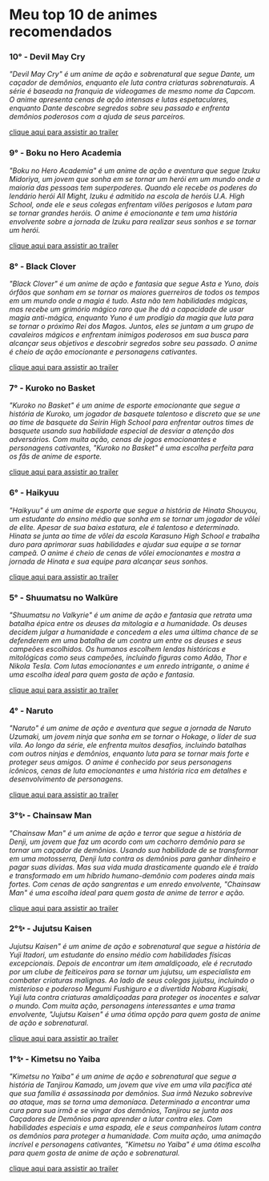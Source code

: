 # Meu top 10 de animes recomendados

### 10° - Devil May Cry

*"Devil May Cry" é um anime de ação e sobrenatural que segue Dante, um caçador de demônios, enquanto ele luta contra criaturas sobrenaturais. A série é baseada na franquia de videogames de mesmo nome da Capcom. O anime apresenta cenas de ação intensas e lutas espetaculares, enquanto Dante descobre segredos sobre seu passado e enfrenta demônios poderosos com a ajuda de seus parceiros.*

 [clique aqui para assistir ao trailer](https://youtu.be/Ae1KK4HsdRI)

### 9° -  Boku no Hero Academia

*"Boku no Hero Academia" é um anime de ação e aventura que segue Izuku Midoriya, um jovem que sonha em se tornar um herói em um mundo onde a maioria das pessoas tem superpoderes. Quando ele recebe os poderes do lendário herói All Might, Izuku é admitido na escola de heróis U.A. High School, onde ele e seus colegas enfrentam vilões perigosos e lutam para se tornar grandes heróis. O anime é emocionante e tem uma história envolvente sobre a jornada de Izuku para realizar seus sonhos e se tornar um herói.*

[clique aqui para assistir ao trailer](https://youtu.be/EPVkcwyLQQ8)

### 8° - Black Clover

*"Black Clover" é um anime de ação e fantasia que segue Asta e Yuno, dois órfãos que sonham em se tornar os maiores guerreiros de todos os tempos em um mundo onde a magia é tudo. Asta não tem habilidades mágicas, mas recebe um grimório mágico raro que lhe dá a capacidade de usar magia anti-mágica, enquanto Yuno é um prodígio da magia que luta para se tornar o próximo Rei dos Magos. Juntos, eles se juntam a um grupo de cavaleiros mágicos e enfrentam inimigos poderosos em sua busca para alcançar seus objetivos e descobrir segredos sobre seu passado. O anime é cheio de ação emocionante e personagens cativantes.*

[clique aqui para assistir ao trailer](https://youtu.be/MH4pWlX4LqI)

### 7° -  Kuroko no Basket

*"Kuroko no Basket" é um anime de esporte emocionante que segue a história de Kuroko, um jogador de basquete talentoso e discreto que se une ao time de basquete da Seirin High School para enfrentar outros times de basquete usando sua habilidade especial de desviar a atenção dos adversários. Com muita ação, cenas de jogos emocionantes e personagens cativantes, "Kuroko no Basket" é uma escolha perfeita para os fãs de anime de esporte.*

[clique aqui para assistir ao trailer](https://youtu.be/nb7e5_4CGag)

### 6° - Haikyuu

*"Haikyuu" é um anime de esporte que segue a história de Hinata Shouyou, um estudante do ensino médio que sonha em se tornar um jogador de vôlei de elite. Apesar de sua baixa estatura, ele é talentoso e determinado. Hinata se junta ao time de vôlei da escola Karasuno High School e trabalha duro para aprimorar suas habilidades e ajudar sua equipe a se tornar campeã. O anime é cheio de cenas de vôlei emocionantes e mostra a jornada de Hinata e sua equipe para alcançar seus sonhos.*

[clique aqui para assistir ao trailer](https://youtu.be/cK8VlGTmem4)

### 5° - Shuumatsu no  Walküre

*"Shuumatsu no Valkyrie" é um anime de ação e fantasia que retrata uma batalha épica entre os deuses da mitologia e a humanidade. Os deuses decidem julgar a humanidade e concedem a eles uma última chance de se defenderem em uma batalha de um contra um entre os deuses e seus campeões escolhidos. Os humanos escolhem lendas históricas e mitológicas como seus campeões, incluindo figuras como Adão, Thor e Nikola Tesla. Com lutas emocionantes e um enredo intrigante, o anime é uma escolha ideal para quem gosta de ação e fantasia.*

[clique aqui para assistir ao trailer](https://youtu.be/_9HxsIYORyE)

### 4° - Naruto

*"Naruto" é um anime de ação e aventura que segue a jornada de Naruto Uzumaki, um jovem ninja que sonha em se tornar o Hokage, o líder de sua vila. Ao longo da série, ele enfrenta muitos desafios, incluindo batalhas com outros ninjas e demônios, enquanto luta para se tornar mais forte e proteger seus amigos. O anime é conhecido por seus personagens icônicos, cenas de luta emocionantes e uma história rica em detalhes e desenvolvimento de personagens.*

[clique aqui para assistir ao trailer](https://youtu.be/-G9BqkgZXRA)

### 3°:sparkles: - Chainsaw Man

*"Chainsaw Man" é um anime de ação e terror que segue a história de Denji, um jovem que faz um acordo com um cachorro demônio para se tornar um caçador de demônios. Usando sua habilidade de se transformar em uma motosserra, Denji luta contra os demônios para ganhar dinheiro e pagar suas dívidas. Mas sua vida muda drasticamente quando ele é traído e transformado em um híbrido humano-demônio com poderes ainda mais fortes. Com cenas de ação sangrentas e um enredo envolvente, "Chainsaw Man" é uma escolha ideal para quem gosta de anime de terror e ação.*

[clique aqui para assistir ao trailer](https://youtu.be/Cb9F59uvA_0)

### 2°:sparkles: - Jujutsu Kaisen

*Jujutsu Kaisen" é um anime de ação e sobrenatural que segue a história de Yuji Itadori, um estudante do ensino médio com habilidades físicas excepcionais. Depois de encontrar um item amaldiçoado, ele é recrutado por um clube de feiticeiros para se tornar um jujutsu, um especialista em combater criaturas malignas. Ao lado de seus colegas jujutsu, incluindo o misterioso e poderoso Megumi Fushiguro e a divertida Nobara Kugisaki, Yuji luta contra criaturas amaldiçoadas para proteger os inocentes e salvar o mundo. Com muita ação, personagens interessantes e uma trama envolvente, "Jujutsu Kaisen" é uma ótima opção para quem gosta de anime de ação e sobrenatural.*

[clique aqui para assistir ao trailer](https://youtu.be/ynr6gnyu9NE)

### 1°:sparkles: - Kimetsu no Yaiba 

*"Kimetsu no Yaiba" é um anime de ação e sobrenatural que segue a história de Tanjirou Kamado, um jovem que vive em uma vila pacífica até que sua família é assassinada por demônios. Sua irmã Nezuko sobrevive ao ataque, mas se torna uma demoníaca. Determinado a encontrar uma cura para sua irmã e se vingar dos demônios, Tanjirou se junta aos Caçadores de Demônios para aprender a lutar contra eles. Com habilidades especiais e uma espada, ele e seus companheiros lutam contra os demônios para proteger a humanidade. Com muita ação, uma animação incrível e personagens cativantes, "Kimetsu no Yaiba" é uma ótima escolha para quem gosta de anime de ação e sobrenatural.*

[clique aqui para assistir ao trailer](https://youtu.be/VQGCKyvzIM4)
